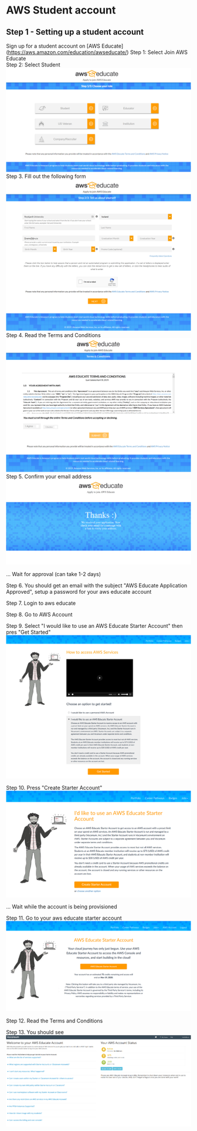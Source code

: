 # AWS Student account

## Step 1 - Setting up a student account
Sign up for a student account on [AWS Educate] (https://aws.amazon.com/education/awseducate/)
Step 1: Select Join AWS Educate  
Step 2: Select Student ![Step 2](Step2.png)
Step 3. Fill out the following form ![Step 3](Step3.png)
Step 4. Read the Terms and Conditions ![Step 4](Step4.png)
Step 5. Confirm your email address ![Step 5](Step5.png)  

... Wait for approval (can take 1-2 days)

Step 6. You should get an email with the subject "AWS Educate Application Approved", setup a password for your aws educate account

Step 7. Login to aws educate

Step 8. Go to AWS Account

Step 9. Select "I would like to use an AWS Educate Starter Account" then pres "Get Started" ![Step 9](Step9.png)  

Step 10. Press "Create Starter Account" ![Step 10](Step10.png)  

... Wait while the account is being provisioned

Step 11. Go to your aws educate starter account ![Step 11](Step11.png)  

Step 12. Read the Terms and Conditions

Step 13. You should see ![Step 13](Step13.png)  
